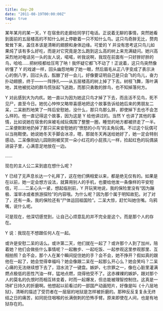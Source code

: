 ```yaml
---
title: day-20
date: "2011-08-19T00:00:00Z"
tags: true
---
```


某年某月的某一天，Y 在宿舍的走廊给同学打电话。正说着无聊的事情，突然她看到面前的五层楼高的不知什么树上停歇着一只不知什么鸟。这只鸟奇胖无比，赘肉耷耸下来，盖住本该是清晰的翅膀和身体边缘。可爱的 Y 并没有思考这只鸟儿如果炖了该有多么好吃，而是对它究竟是怎么跑到这么高的树上来充满疑问。她兴高采烈地对电话另一头的友人说，喏喏，听我说啊，我现在前面有一只好胖好胖的鸟，哈哈……把树枝都给压弯了呐！我怀疑它都飞不动了！正说着，这只鸟突然像听懂了 Y 的戏谑一样，回头幽怨地瞅了她一眼，然后眉毛从正八字变成了表示决心的倒八字，回过头去，酝酿了好一会儿，好像要证明自己是只会飞的鸟儿，奋力扑动翅膀，终于——一阵挣扎——从五层楼高的树上掉了下去。树枝飞舞，落叶满地，其他被扰动的群鸟慌张起飞逃跑，而那只勇敢的胖鸟，也不知掉落何方。

Y 对此感到大为内疚。她一直以为因为她这只鸟才掉了下去，而且活不见鸟，死不见尸，直至今日。她忧心忡忡又略带喜感地把这个故事告诉给她后来的男朋友二呆，二呆剧烈地笑了一阵后安慰她，没什么，那只鸟那么胖，即使掉下去也不会怎么样的。他一直记得这个故事，因为这是 Y 给他讲过的。当然 Y 也讲了其他的事情，比如说她在宿舍的床被毛绒玩偶围了整整一圈，睡觉的地方都被挤走了一半。二呆便默默地扔掉了那只买来安慰她的“愤怒的小鸟”的主角玩偶。不过这个玩偶可以当拖鞋使。她说她冬天手脚会冰凉，嗯，那就冬天再送给她好了，她一定会特别感动。二呆像刚幼儿园刚刚被奖赏一朵小红花的小屁孩儿一样，捡起红色的玩偶装进袋子里，心满意足地放在一边。

……

现在的主人公二呆到底在想什么呢？

Y 已经了无声息长达一个礼拜了，这在他们俩相爱以来，都是绝无仅有的。如果是在以前，她一定会想方设法，就算用别人的手机，也要给他发一条像样的平安短信，可……二呆心头一紧，想起临别前，Y 开玩笑地说，我的保险里没有“因为蹦极、溜旱冰或者旅游探险”的内容哦。为什么呢？因为那个属于明知故犯。对了对了，还有一条，我的保险还有“尸体运回祖国险”。二呆大惊，赶忙叫她住嘴。乌鸦嘴，说什么呢。

可是现在，他深切感觉到，让自己心烦意乱的并不完全是这个。而是那个人的存在。

Y 说：我现在不想跟任何人在一起。

或许是安慰二呆的话么。或许第二天，他们就在一起了？或许那个人到了加州，陪着她？他们会做些什么事情呢？一起散步、一起吃饭、一起参观这里参观那里、互相拍照？会不会，那个人在某个瞬间捉住她的手？会不会，她不挣开？假如真的跟他在一起了，她会觉得幸福吗？她会像跟二呆在一起那么开心么？她会笑吗？二呆心痛的无法继续想下去了，泪水流了一键盘。嫉妒，七宗罪之一，像在心脏里灌满燃点极低的恶性汽油一样，猛地点燃，烧得他受不了。这赤裸裸的嫉妒，跟对那个人的莫名的仇恨时而相互转变着，时而一起爆发，但总能被理智控制住。这真是一场旷日持久的折磨啊。他想起以前看过的一部国产动画短片，好像是叫《十八层地狱》，清晰的描述了受罚者在一层层的地狱是怎样被折磨的。那种反反复复永无终结之日的痛苦，如同扼住咽喉的长满倒刺的恐怖手臂。原来即使在人间，也是有地狱存在的。
